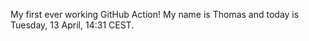 My first ever working GitHub Action!
My name is Thomas and today is Tuesday, 13 April, 14:31 CEST. 
